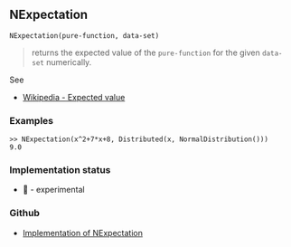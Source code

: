 ## NExpectation

```
NExpectation(pure-function, data-set)
```

> returns the expected value of the `pure-function` for the given `data-set` numerically. 
   

See
* [Wikipedia - Expected value](https://en.wikipedia.org/wiki/Expected_value)

### Examples

```
>> NExpectation(x^2+7*x+8, Distributed(x, NormalDistribution()))
9.0
```

### Implementation status

* &#x1F9EA; - experimental

### Github

* [Implementation of NExpectation](https://github.com/axkr/symja_android_library/blob/master/symja_android_library/matheclipse-core/src/main/java/org/matheclipse/core/builtin/StatisticsFunctions.java#L4029) 
